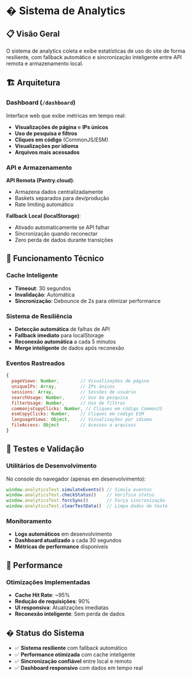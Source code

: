 # � Sistema de Analytics

## 📋 Visão Geral

O sistema de analytics coleta e exibe estatísticas de uso do site de forma resiliente, com fallback automático e sincronização inteligente entre API remota e armazenamento local.

## 🏗️ Arquitetura

### Dashboard (`/dashboard`)

Interface web que exibe métricas em tempo real:

- **Visualizações de página** e **IPs únicos**
- **Uso de pesquisa e filtros**
- **Cliques em código** (CommonJS/ESM)
- **Visualizações por idioma**
- **Arquivos mais acessados**

### API e Armazenamento

**API Remota (Pantry.cloud)**:

- Armazena dados centralizadamente
- Baskets separados para dev/produção
- Rate limiting automático

**Fallback Local (localStorage)**:

- Ativado automaticamente se API falhar
- Sincronização quando reconectar
- Zero perda de dados durante transições

## 🔧 Funcionamento Técnico

### Cache Inteligente

- **Timeout**: 30 segundos
- **Invalidação**: Automática
- **Sincronização**: Debounce de 2s para otimizar performance

### Sistema de Resiliência

- **Detecção automática** de falhas de API
- **Fallback imediato** para localStorage
- **Reconexão automática** a cada 5 minutos
- **Merge inteligente** de dados após reconexão

### Eventos Rastreados

```javascript
{
  pageViews: Number,        // Visualizações de página
  uniqueIPs: Array,         // IPs únicos
  sessions: Array,          // Sessões de usuário
  searchUsage: Number,      // Uso da pesquisa
  filterUsage: Number,      // Uso de filtros
  commonjsCopyClicks: Number, // Cliques em código CommonJS
  esmCopyClicks: Number,    // Cliques em código ESM
  languageViews: Object,    // Visualizações por idioma
  fileAccess: Object        // Acessos a arquivos
}
```

## 🧪 Testes e Validação

### Utilitários de Desenvolvimento

No console do navegador (apenas em desenvolvimento):

```javascript
window.analyticsTest.simulateEvents() // Simula eventos
window.analyticsTest.checkStatus()    // Verifica status
window.analyticsTest.forcSync()       // Força sincronização
window.analyticsTest.clearTestData()  // Limpa dados de teste
```

### Monitoramento

- **Logs automáticos** em desenvolvimento
- **Dashboard atualizado** a cada 30 segundos  
- **Métricas de performance** disponíveis

## 🚀 Performance

### Otimizações Implementadas

- **Cache Hit Rate**: ~95%
- **Redução de requisições**: 90%
- **UI responsiva**: Atualizações imediatas
- **Reconexão inteligente**: Sem perda de dados

## � Status do Sistema

- ✅ **Sistema resiliente** com fallback automático
- ✅ **Performance otimizada** com cache inteligente  
- ✅ **Sincronização confiável** entre local e remoto
- ✅ **Dashboard responsivo** com dados em tempo real
